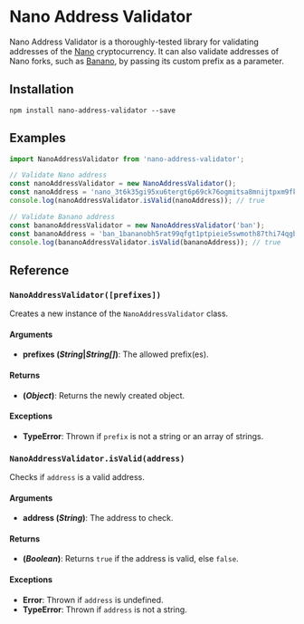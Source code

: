 # Nano Address Validator

Nano Address Validator is a thoroughly-tested library for validating addresses of the [Nano](https://nano.org/en) cryptocurrency. It can also validate addresses of Nano forks, such as [Banano](https://banano.cc/), by passing its custom prefix as a parameter.

## Installation

```
npm install nano-address-validator --save
```

## Examples

```js
import NanoAddressValidator from 'nano-address-validator';

// Validate Nano address
const nanoAddressValidator = new NanoAddressValidator();
const nanoAddress = 'nano_3t6k35gi95xu6tergt6p69ck76ogmitsa8mnijtpxm9fkcm736xtoncuohr3';
console.log(nanoAddressValidator.isValid(nanoAddress)); // true

// Validate Banano address
const bananoAddressValidator = new NanoAddressValidator('ban');
const bananoAddress = 'ban_1bananobh5rat99qfgt1ptpieie5swmoth87thi74qgbfrij7dcgjiij94xr';
console.log(bananoAddressValidator.isValid(bananoAddress)); // true
```

## Reference

### `NanoAddressValidator([prefixes])`

Creates a new instance of the `NanoAddressValidator` class.

#### Arguments

- **prefixes (_String_|_String[]_)**: The allowed prefix(es).

#### Returns

- **(_Object_)**: Returns the newly created object.

#### Exceptions

- **TypeError**: Thrown if `prefix` is not a string or an array of strings.

### `NanoAddressValidator.isValid(address)`

Checks if `address` is a valid address.

#### Arguments

- **address (_String_)**: The address to check.

#### Returns

- **(_Boolean_)**: Returns `true` if the address is valid, else `false`.

#### Exceptions

- **Error**: Thrown if `address` is undefined.
- **TypeError**: Thrown if `address` is not a string.
